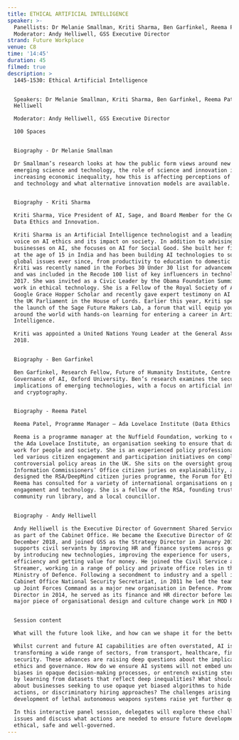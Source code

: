```yaml
---
title: ETHICAL ARTIFICIAL INTELLIGENCE
speaker: >-
  Panellists: Dr Melanie Smallman, Kriti Sharma, Ben Garfinkel, Reema Patel C8.
  Moderator: Andy Helliwell, GSS Executive Director
strand: Future Workplace
venue: C8
time: '14:45'
duration: 45
filmed: true
description: >
  1445-1530: Ethical Artificial Intelligence


  Speakers: Dr Melanie Smallman, Kriti Sharma, Ben Garfinkel, Reema Patel, Andy
  Helliwell

  Moderator: Andy Helliwell, GSS Executive Director

  100 Spaces


  Biography - Dr Melanie Smallman

  Dr Smallman’s research looks at how the public form views around new and
  emerging science and technology, the role of science and innovation in
  increasing economic inequality, how this is affecting perceptions of science
  and technology and what alternative innovation models are available.


  Biography - Kriti Sharma

  Kriti Sharma, Vice President of AI, Sage, and Board Member for the Centre for
  Data Ethics and Innovation. 

  Kriti Sharma is an Artificial Intelligence technologist and a leading global
  voice on AI ethics and its impact on society. In addition to advising global
  businesses on AI, she focuses on AI for Social Good. She built her first robot
  at the age of 15 in India and has been building AI technologies to solve
  global issues ever since, from productivity to education to domestic violence.
  Kriti was recently named in the Forbes 30 Under 30 list for advancements in AI
  and was included in the Recode 100 list of key influencers in technology in
  2017. She was invited as a Civic Leader by the Obama Foundation Summit for her
  work in ethical technology. She is a Fellow of the Royal Society of Arts,
  Google Grace Hopper Scholar and recently gave expert testimony on AI Policy to
  the UK Parliament in the House of Lords. Earlier this year, Kriti spearheaded
  the launch of the Sage Future Makers Lab, a forum that will equip young people
  around the world with hands-on learning for entering a career in Artificial
  Intelligence. 

  Kriti was appointed a United Nations Young Leader at the General Assembly in
  2018.


  Biography - Ben Garfinkel

  Ben Garfinkel, Research Fellow, Future of Humanity Institute, Centre for the
  Governance of AI, Oxford University. Ben’s research examines the security
  implications of emerging technologies, with a focus on artificial intelligence
  and cryptography.


  Biography - Reema Patel

  Reema Patel, Programme Manager – Ada Lovelace Institute (Data Ethics & AI)

  Reema is a programme manager at the Nuffield Foundation, working to establish
  the Ada Lovelace Institute, an organisation seeking to ensure that data & AI
  work for people and society. She is an experienced policy professional who has
  led various citizen engagement and participation initiatives on complex and
  controversial policy areas in the UK. She sits on the oversight group for the
  Information Commissioners’ Office citizen juries on explainability, and
  designed the RSA/DeepMind citizen juries programme, the Forum for Ethical AI.
  Reema has consulted for a variety of international organisations on public
  engagement and technology. She is a fellow of the RSA, founding trustee of a
  community run library, and a local councillor.


  Biography - Andy Helliwell

  Andy Helliwell is the Executive Director of Government Shared Services (GSS)
  as part of the Cabinet Office. He became the Executive Director of GSS in
  December 2018, and joined GSS as the Strategy Director in January 2018. GSS
  supports civil servants by improving HR and finance systems across government,
  by introducing new technologies, improving the experience for users, driving
  efficiency and getting value for money. He joined the Civil Service as a Fast
  Streamer, working in a range of policy and private office roles in the
  Ministry of Defence. Following a secondment to industry and a spell in the
  Cabinet Office National Security Secretariat, in 2011 he led the team that set
  up Joint Forces Command as a major new organisation in Defence. Promoted to
  Director in 2014, he served as its finance and HR director before leading a
  major piece of organisational design and culture change work in MOD HQ.


  Session content

  What will the future look like, and how can we shape it for the better? 

  Whilst current and future AI capabilities are often overstated, AI is already
  transforming a wide range of sectors, from transport, healthcare, finance, and
  security. These advances are raising deep questions about the implications for
  ethics and governance. How do we ensure AI systems will not embed unconscious
  biases in opaque decision-making processes, or entrench existing stereotypes
  by learning from datasets that reflect deep inequalities? What should be done
  about businesses seeking to use opaque yet biased algorithms to hide nefarious
  actions, or discriminatory hiring approaches? The challenges arising from the
  development of lethal autonomous weapons systems raise yet further questions.

  In this interactive panel session, delegates will explore these challenging
  issues and discuss what actions are needed to ensure future developments are
  ethical, safe and well-governed.
---
```


